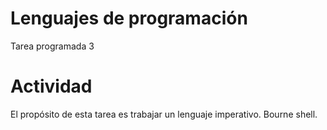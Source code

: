 # Lenguajes de programación

Tarea programada 3

# Actividad

El propósito de esta tarea es trabajar un lenguaje imperativo.
Bourne shell.
